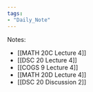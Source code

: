 ```yaml
---
tags:
- "Daily_Note"
---
```


Notes:
- [[MATH 20C Lecture 4]]
- [[DSC 20 Lecture 4]]
- [[COGS 9 Lecture 4]]
- [[MATH 20D Lecture 4]]
- [[DSC 20 Discussion 2]]
